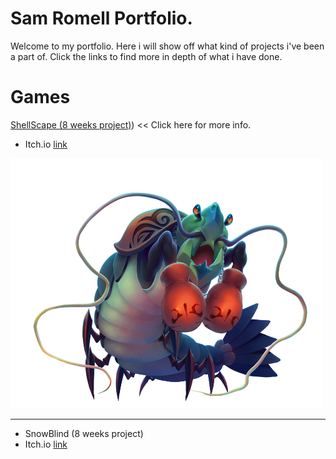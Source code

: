 # Sam Romell Portfolio.
Welcome to my portfolio. Here i will show off what kind of projects i've been a part of.
Click the links to find more in depth of what i have done. 

# Games

[ShellScape (8 weeks project)](https://github.com/Spacestarz/Portfolio/tree/main/Shellscape)) << Click here for more info.
* Itch.io [link](https://yrgo-game-creator.itch.io/shellscape)

<img src="Images/JoeMantis.png" width="500" height = "400">


---
* SnowBlind (8 weeks project)
* Itch.io [link](https://yrgo-game-creator.itch.io/snow)
 
